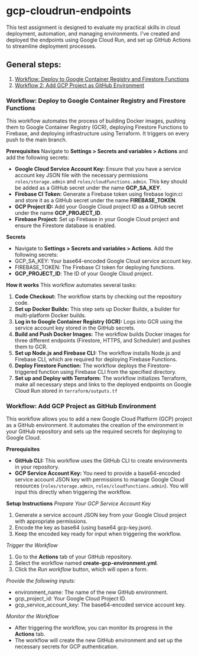 # gcp-cloudrun-endpoints
This test assignment is designed to evaluate my practical skills in cloud deployment, automation, and managing environments. I've created and deployed the endpoints using Google Cloud Run, and set up GitHub Actions to streamline deployment processes.

## General steps:
1. [Workflow: Deploy to Google Container Registry and Firestore Functions](#step1)
2. [Workflow 2: Add GCP Project as GitHub Environment](#step2)


### <a name='step1'></a>Workflow: Deploy to Google Container Registry and Firestore Functions
This workflow automates the process of building Docker images, pushing them to Google Container Registry (GCR), deploying Firestore Functions to Firebase, and deploying infrastructure using Terraform. It triggers on every push to the main branch.

**Prerequisites**
Navigate to **Settings > Secrets and variables > Actions** and add the following secrets:
- **Google Cloud Service Account Key:** Ensure that you have a service account key JSON file with the necessary permissions `roles/storage.admin` and `roles/cloudfunctions.admin`. This key should be added as a GitHub secret under the name **GCP_SA_KEY**.
- **Firebase CI Token:** Generate a Firebase token using firebase login:ci and store it as a GitHub secret under the name **FIREBASE_TOKEN**.
- **GCP Project ID:** Add your Google Cloud project ID as a GitHub secret under the name **GCP_PROJECT_ID**.
- **Firebase Project:** Set up Firebase in your Google Cloud project and ensure the Firestore database is enabled.

**Secrets**

- Navigate to **Settings > Secrets and variables > Actions**.
Add the following secrets:
- GCP_SA_KEY: Your base64-encoded Google Cloud service account key.
- FIREBASE_TOKEN: The Firebase CI token for deploying functions.
- **GCP_PROJECT_ID**: The ID of your Google Cloud project.

**How it works**
This workflow automates several tasks:

1. **Code Checkout:** The workflow starts by checking out the repository code.
2. **Set up Docker Buildx:** This step sets up Docker Buildx, a builder for multi-platform Docker builds.
3. **Log in to Google Container Registry (GCR):** Logs into GCR using the service account key stored in the GitHub secrets.
4. **Build and Push Docker Images:** The workflow builds Docker images for three different endpoints (Firestore, HTTPS, and Scheduler) and pushes them to GCR.
5. **Set up Node.js and Firebase CLI:** The workflow installs Node.js and Firebase CLI, which are required for deploying Firebase Functions.
6. **Deploy Firestore Function:** The workflow deploys the Firestore-triggered function using Firebase CLI from the specified directory.
7. **Set up and Deploy with Terraform:** The workflow initializes Terraform, make all necessary steps and links to the deployed endpoints on Google Cloud Run stored in `terraform/outputs.tf`


### <a name='step2'></a>Workflow: Add GCP Project as GitHub Environment
This workflow allows you to add a new Google Cloud Platform (GCP) project as a GitHub environment. It automates the creation of the environment in your GitHub repository and sets up the required secrets for deploying to Google Cloud.

**Prerequisites**
- **GitHub CLI:** This workflow uses the GitHub CLI to create environments in your repository.
- **GCP Service Account Key:** You need to provide a base64-encoded service account JSON key with permissions to manage Google Cloud resources (`roles/storage.admin`, `roles/cloudfunctions.admin`). You will input this directly when triggering the workflow.

**Setup Instructions**
*Prepare Your GCP Service Account Key*
1. Generate a service account JSON key from your Google Cloud project with appropriate permissions.
2. Encode the key as base64 (using base64 gcp-key.json).
3. Keep the encoded key ready for input when triggering the workflow.

*Trigger the Workflow*
1. Go to the **Actions** tab of your GitHub repository.
2. Select the workflow named **create-gcp-environment.yml**.
3. Click the *Run workflow* button, which will open a form.

*Provide the following inputs:*
- environment_name: The name of the new GitHub environment.
- gcp_project_id: Your Google Cloud Project ID.
- gcp_service_account_key: The base64-encoded service account key.

*Monitor the Workflow*
- After triggering the workflow, you can monitor its progress in the **Actions** tab.
- The workflow will create the new GitHub environment and set up the necessary secrets for GCP authentication.